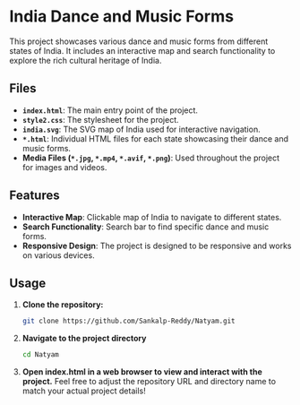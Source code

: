 # India Dance and Music Forms

This project showcases various dance and music forms from different states of India. It includes an interactive map and search functionality to explore the rich cultural heritage of India.

## Files

- **`index.html`**: The main entry point of the project.
- **`style2.css`**: The stylesheet for the project.
- **`india.svg`**: The SVG map of India used for interactive navigation.
- **`*.html`**: Individual HTML files for each state showcasing their dance and music forms.
- **Media Files (`*.jpg`, `*.mp4`, `*.avif`, `*.png`)**: Used throughout the project for images and videos.

## Features

- **Interactive Map**: Clickable map of India to navigate to different states.
- **Search Functionality**: Search bar to find specific dance and music forms.
- **Responsive Design**: The project is designed to be responsive and works on various devices.

## Usage

1. **Clone the repository:**
   ```bash
   git clone https://github.com/Sankalp-Reddy/Natyam.git
2. **Navigate to the project directory**
    ```bash
    cd Natyam
3. **Open index.html in a web browser to view and interact with the project.**
    Feel free to adjust the repository URL and directory name to match your actual project details!
